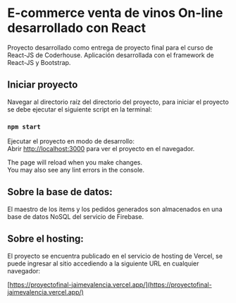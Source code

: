 # E-commerce venta de vinos On-line desarrollado con React

Proyecto desarrollado como entrega de proyecto final para el curso de React-JS de Coderhouse. Aplicación desarrollada con el framework de React-JS y Bootstrap.

## Iniciar proyecto

Navegar al directorio raíz del directorio del proyecto, para iniciar el proyecto se debe ejecutar el siguiente script en la terminal:

### `npm start`

Ejecutar el proyecto en modo de desarrollo:\
Abrir [http://localhost:3000](http://localhost:3000) para ver el proyecto en el navegador.

The page will reload when you make changes.\
You may also see any lint errors in the console.

## Sobre la base de datos:

El maestro de los items y los pedidos generados son almacenados en una base de datos NoSQL del servicio de Firebase.

## Sobre el hosting:

El proyecto se encuentra publicado en el servicio de hosting de Vercel, se puede ingresar al sitio accediendo a la siguiente URL en cualquier navegador:

[https://proyectofinal-jaimevalencia.vercel.app/](https://proyectofinal-jaimevalencia.vercel.app/)
